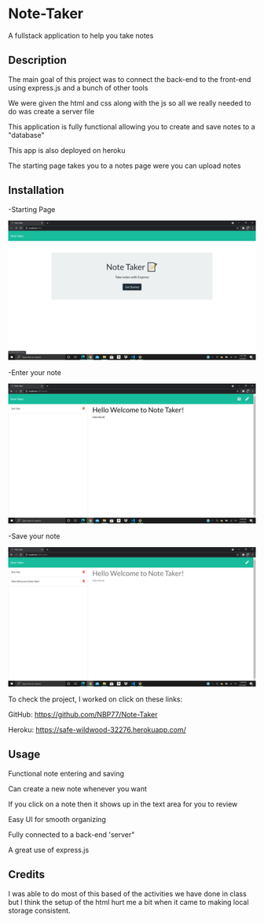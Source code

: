 # Note-Taker
A fullstack application to help you take notes 

## Description

The main goal of this project was to connect the back-end to the front-end using express.js and a bunch of other tools
 
We were given the html and css along with the js so all we really needed to do was create a server file

This application is fully functional allowing you to create and save notes to a "database"

This app is also deployed on heroku

The starting page takes you to a notes page were you can upload notes 

## Installation


-Starting Page

![alt text](/Develop/public/assets/imgs/Starting-Page.png)

-Enter your note

![alt text](/Develop/public/assets/imgs/Enter-Note.png)

-Save your note

![alt text](/Develop/public/assets/imgs/Save-Note.png)

To check the project, I worked on click on these links: 

GitHub: https://github.com/NBP77/Note-Taker

Heroku: https://safe-wildwood-32276.herokuapp.com/ 

## Usage


Functional note entering and saving  

Can create a new note whenever you want 

If you click on a note then it shows up in the text area for you to review 

Easy UI for smooth organizing

Fully connected to a back-end 'server"

A great use of express.js

## Credits

I was able to do most of this based of the activities we have done in class but I think the setup of the html hurt me a bit when it came to making local storage consistent. 


